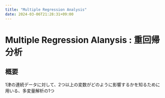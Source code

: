```yaml
---
title: "Multiple Regression Analysis"
date: 2024-03-06T21:28:31+09:00
---
```


# Multiple Regression Alanysis : 重回帰分析

## 概要

1津の連続データに対して、2つ以上の変数がどのように影響するかを知るために用いる、多変量解析の1つ
